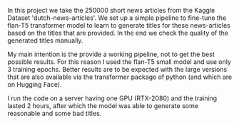In this project we take the 250000 short news articles from the Kaggle Dataset 'dutch-news-articles'. We set up a simple pipeline to fine-tune the flan-T5 transformer model to learn to generate titles for these news-articles based on the titles that are provided. In the end we check the quality of the generated titles manually.

My main intention is the provide a working pipeline, not to get the best possible results. For this reason I used the flan-T5 small model and use only 3 training epochs. Better results are to be expected with the large versions that are also available via the transformer package of python (and which are on Hugging Face).

I run the code on a server  having one GPU (RTX-2080) and the training lasted 2 hours, after which the model was able to generate some reasonable and some bad titles. 

